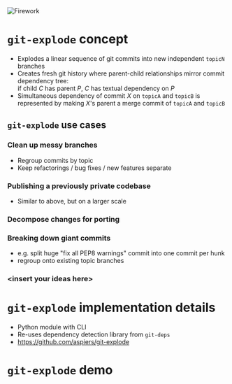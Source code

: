 <!-- .slide: data-state="blank-slide" class="full-screen" id="firework" data-menu-title="git-explode" data-timing="40" -->
<img alt="Firework" src="images/firework1.jpg"/>


<!-- .slide: data-state="normal" id="git-explode-concept" data-menu-title="Concept" data-timing="40" -->
# `git-explode` concept

*   Explodes a linear sequence of git commits into
    new independent `topicN` branches
*   <!-- .element: class="fragment" -->
    Creates fresh git history where parent-child relationships
    mirror commit dependency tree: <br />
    if child *C* has parent *P*, *C* has textual dependency on *P*
*   <!-- .element: class="fragment" -->
    Simultaneous dependency of commit *X* on `topicA` and `topicB`
    is represented by making *X*'s parent a merge commit of
    `topicA` and `topicB`


<!-- .slide: data-state="normal" id="git-explode-use-cases" data-timing="40" data-menu-title="Use cases" -->
## `git-explode` use cases

### Clean up messy branches <!-- .element: class="fragment" -->

*   <!-- .element: class="fragment" -->
    Regroup commits by topic
*   <!-- .element: class="fragment" -->
    Keep refactorings / bug fixes / new features separate

### Publishing a previously private codebase <!-- .element: class="fragment" -->

*   <!-- .element: class="fragment" -->
    Similar to above, but on a larger scale

### Decompose changes for porting <!-- .element: class="fragment" -->

### Breaking down giant commits <!-- .element: class="fragment" -->

*   <!-- .element: class="fragment" -->
    e.g. split huge "fix all PEP8 warnings" commit into one commit per hunk
*   <!-- .element: class="fragment" -->
    regroup onto existing topic branches

### &lt;insert your ideas here&gt; <!-- .element: class="fragment" -->


<!-- .slide: data-state="normal" id="git-explode-implementation" data-timing="40" data-menu-title="Implementation" -->
# `git-explode` implementation details

*   <!-- .element: class="fragment" -->
    Python module with CLI
*   <!-- .element: class="fragment" -->
    Re-uses dependency detection library from `git-deps`
*   <!-- .element: class="fragment" -->
    https://github.com/aspiers/git-explode


<!-- .slide: data-state="section-break" id="explode-demo" data-menu-title="Demo" data-timing="120" -->
# `git-explode` demo
